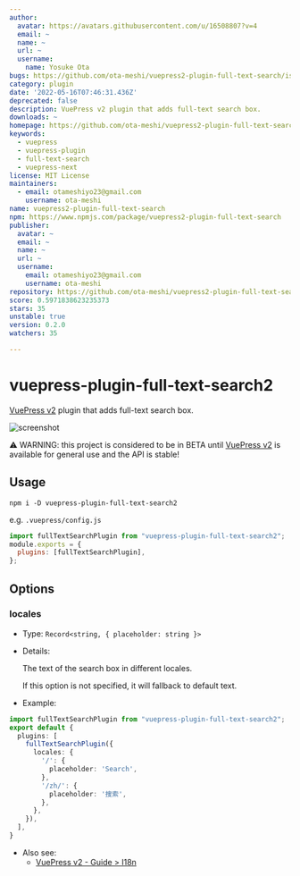 ```yaml
---
author:
  avatar: https://avatars.githubusercontent.com/u/16508807?v=4
  email: ~
  name: ~
  url: ~
  username:
    name: Yosuke Ota
bugs: https://github.com/ota-meshi/vuepress2-plugin-full-text-search/issues
category: plugin
date: '2022-05-16T07:46:31.436Z'
deprecated: false
description: VuePress v2 plugin that adds full-text search box.
downloads: ~
homepage: https://github.com/ota-meshi/vuepress2-plugin-full-text-search#readme
keywords:
  - vuepress
  - vuepress-plugin
  - full-text-search
  - vuepress-next
license: MIT License
maintainers:
  - email: otameshiyo23@gmail.com
    username: ota-meshi
name: vuepress2-plugin-full-text-search
npm: https://www.npmjs.com/package/vuepress2-plugin-full-text-search
publisher:
  avatar: ~
  email: ~
  name: ~
  url: ~
  username:
    email: otameshiyo23@gmail.com
    username: ota-meshi
repository: https://github.com/ota-meshi/vuepress2-plugin-full-text-search
score: 0.5971838623235373
stars: 35
unstable: true
version: 0.2.0
watchers: 35

---
```


# vuepress-plugin-full-text-search2

[VuePress v2] plugin that adds full-text search box.

![screenshot](./screenshot.png)

[vuepress v2]: https://v2.vuepress.vuejs.org/

:warning: WARNING: this project is considered to be in BETA until [VuePress v2] is available for general use and the API is stable!

## Usage

```shell
npm i -D vuepress-plugin-full-text-search2
```

e.g. `.vuepress/config.js`

```js
import fullTextSearchPlugin from "vuepress-plugin-full-text-search2";
module.exports = {
  plugins: [fullTextSearchPlugin],
};
```

## Options

### locales

- Type: `Record<string, { placeholder: string }>`

- Details:

  The text of the search box in different locales.

  If this option is not specified, it will fallback to default text.

- Example:

```ts
import fullTextSearchPlugin from "vuepress-plugin-full-text-search2";
export default {
  plugins: [
    fullTextSearchPlugin({
      locales: {
        '/': {
          placeholder: 'Search',
        },
        '/zh/': {
          placeholder: '搜索',
        },
      },
    }),
  ],
}
```

- Also see:
  - [VuePress v2 - Guide > I18n]([../../guide/i18n.md](https://v2.vuepress.vuejs.org/guide/i18n.html))
